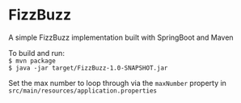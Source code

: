 # FizzBuzz

A simple FizzBuzz implementation built with SpringBoot and Maven

To build and run: <br>
```$ mvn package``` <br>
```$ java -jar target/FizzBuzz-1.0-SNAPSHOT.jar```

Set the max number to loop through via the ```maxNumber``` property in ```src/main/resources/application.properties```